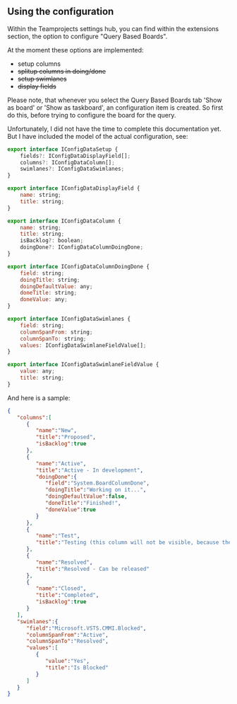 ## Using the configuration

Within the Teamprojects settings hub, you can find within the extensions section, the option to configure "Query Based Boards".

At the moment these options are implemented:
- setup columns
- <del>splitup columns in doing/done</del>
- <del>setup swimlanes</del>
- <del>display fields</del>

Please note, that whenever you select the Query Based Boards tab 'Show as board' or 'Show as taskboard', an configuration item is created. So first do this, before trying to configure the board for the query.

Unfortunately, I did not have the time to complete this documentation yet. But I have included the model of the actual configuration, see:

```javascript
export interface IConfigDataSetup {
    fields?: IConfigDataDisplayField[];
    columns?: IConfigDataColumn[];
    swimlanes?: IConfigDataSwimlanes;
}

export interface IConfigDataDisplayField {
    name: string;
    title: string;
}

export interface IConfigDataColumn {
    name: string;
    title: string;
    isBacklog?: boolean;
    doingDone?: IConfigDataColumnDoingDone;
}

export interface IConfigDataColumnDoingDone {
    field: string;
    doingTitle: string;
    doingDefaultValue: any;
    doneTitle: string;
    doneValue: any;
}

export interface IConfigDataSwimlanes {
    field: string;
    columnSpanFrom: string;
    columnSpanTo: string;
    values: IConfigDataSwimlaneFieldValue[];
}

export interface IConfigDataSwimlaneFieldValue {
    value: any;
    title: string;
}
```

And here is a sample:
```json
{
   "columns":[
      {
         "name":"New",
         "title":"Proposed",
         "isBacklog":true
      },
      {
         "name":"Active",
         "title":"Active - In development",
         "doingDone":{
            "field":"System.BoardColumnDone",
            "doingTitle":"Working on it...",
            "doingDefaultValue":false,
            "doneTitle":"Finished!",
            "doneValue":true
         }
      },
      {
         "name":"Test",
         "title":"Testing (this column will not be visible, because the 'name' does not map to a valid workitemtype state"
      },
      {
         "name":"Resolved",
         "title":"Resolved - Can be released"
      },
      {
         "name":"Closed",
         "title":"Completed",
         "isBacklog":true
      }
   ],
   "swimlanes":{
      "field":"Microsoft.VSTS.CMMI.Blocked",
      "columnSpanFrom":"Active",
      "columnSpanTo":"Resolved",
      "values":[
         {
            "value":"Yes",
            "title":"Is Blocked"
         }
      ]
   }
}
```
